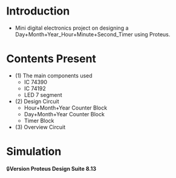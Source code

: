 # Introduction
- Mini digital electronics project on designing a Day+Month+Year_Hour+Minute+Second_Timer using Proteus.
# Contents Present 
- (1) The main components used
  - IC 74390
  - IC 74192
  - LED 7 segment
- (2) Design Circuit
  - Hour+Month+Year Counter Block
  - Day+Month+Year Counter Block
  - Timer Block
- (3) Overview Circuit
# Simulation 
🔒**Version Proteus Design Suite 8.13**
